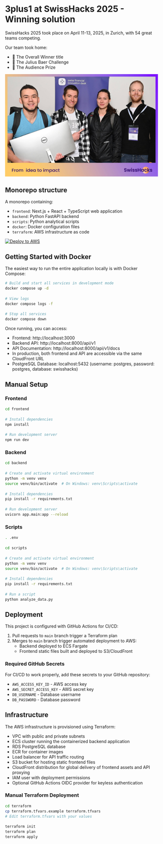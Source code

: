 # 3plus1 at SwissHacks 2025 - Winning solution

SwissHacks 2025 took place on April 11-13, 2025, in Zurich, with 54 great teams competing.

Our team took home:

- 🥇 The Overall Winner title
- 💼 The Julius Baer Challenge
- 🎉 The Audience Prize

![3plus1.jpg](./3plus1.jpg)

## Monorepo structure

A monorepo containing:

- `frontend`: Next.js + React + TypeScript web application
- `backend`: Python FastAPI backend
- `scripts`: Python analytical scripts
- `docker`: Docker configuration files
- `terraform`: AWS infrastructure as code

[![Deploy to AWS](https://github.com/user/swisshacks/actions/workflows/deploy.yml/badge.svg)](https://github.com/user/swisshacks/actions/workflows/deploy.yml)

## Getting Started with Docker

The easiest way to run the entire application locally is with Docker Compose:

```bash
# Build and start all services in development mode
docker compose up -d

# View logs
docker compose logs -f

# Stop all services
docker compose down
```

Once running, you can access:
- Frontend: http://localhost:3000
- Backend API: http://localhost:8000/api/v1
- API Documentation: http://localhost:8000/api/v1/docs
- In production, both frontend and API are accessible via the same CloudFront URL
- PostgreSQL Database: localhost:5432 (username: postgres, password: postgres, database: swisshacks)

## Manual Setup

### Frontend

```bash
cd frontend

# Install dependencies
npm install

# Run development server
npm run dev
```

### Backend

```bash
cd backend

# Create and activate virtual environment
python -m venv venv
source venv/bin/activate  # On Windows: venv\Scripts\activate

# Install dependencies
pip install -r requirements.txt

# Run development server
uvicorn app.main:app --reload
```

### Scripts

```bash
. .env

cd scripts

# Create and activate virtual environment
python -m venv venv
source venv/bin/activate  # On Windows: venv\Scripts\activate

# Install dependencies
pip install -r requirements.txt

# Run a script
python analyze_data.py
```

## Deployment

This project is configured with GitHub Actions for CI/CD:

1. Pull requests to `main` branch trigger a Terraform plan
2. Merges to `main` branch trigger automated deployment to AWS:
   - Backend deployed to ECS Fargate
   - Frontend static files built and deployed to S3/CloudFront

### Required GitHub Secrets

For CI/CD to work properly, add these secrets to your GitHub repository:

- `AWS_ACCESS_KEY_ID` - AWS access key
- `AWS_SECRET_ACCESS_KEY` - AWS secret key
- `DB_USERNAME` - Database username
- `DB_PASSWORD` - Database password

## Infrastructure

The AWS infrastructure is provisioned using Terraform:

- VPC with public and private subnets
- ECS cluster running the containerized backend application
- RDS PostgreSQL database
- ECR for container images
- Load balancer for API traffic routing
- S3 bucket for hosting static frontend files
- CloudFront distribution for global delivery of frontend assets and API proxying
- IAM user with deployment permissions
- Optional GitHub Actions OIDC provider for keyless authentication

### Manual Terraform Deployment

```bash
cd terraform
cp terraform.tfvars.example terraform.tfvars
# Edit terraform.tfvars with your values

terraform init
terraform plan
terraform apply
```
